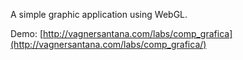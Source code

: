 A simple graphic application using WebGL.

Demo: [http://vagnersantana.com/labs/comp_grafica](http://vagnersantana.com/labs/comp_grafica/)